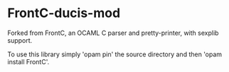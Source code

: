 FrontC-ducis-mod
================

Forked from FrontC, an OCAML C parser and pretty-printer, with sexplib support.

To use this library simply 'opam pin' the source directory and then 'opam install FrontC'.
